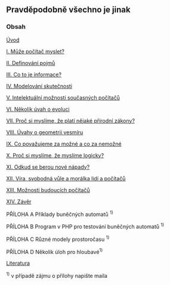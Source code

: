 ## Pravděpodobně všechno je jinak
### Obsah

[Úvod](wprowadzenie)

[I. Mūže počítač myslet?](rozdzial1)

[II. Definování pojmů](rozdzial2)

[III. Co to je informace?](rozdzial3)

[IV. Modelování skutečnosti](rozdzial4)

[V. Intelektuální možnosti současných počítačů](rozdzial5)

[VI. Několik úvah o evoluci](rozdzial6)

[VII. Proč si myslíme, že platí nějaké přírodní zákony?](rozdzial7)

[VIII. Úvahy o geometrii vesmíru](rozdzial8)

[IX. Co považujeme za možné a co za nemožné](rozdzial9)

[X. Proč si myslíme, že myslíme logicky?](rozdzial10)

[XI. Odkud se berou nové nápady?](rozdzial11)

[XII. Víra, svobodná vůle a morálka lidí a počítačů](rozdzial12)

[XIII. Možnosti budoucích počítačů](rozdzial13)
 
[XIV. Závěr](rozdzial14)

PŘÍLOHA A Příklady buněčných automatů <sup>1)</sup>

PŘÍLOHA B Program v PHP pro testování buněčných automatů <sup>1)</sup>

PŘÍLOHA C Různé modely prostoročasu <sup>1)</sup>

PŘÍLOHA D Několik úloh pro hloubavé<sup>1)</sup> 

[Literatura](literatura)

<sup>1)</sup> v případě zájmu o přílohy napište maila
